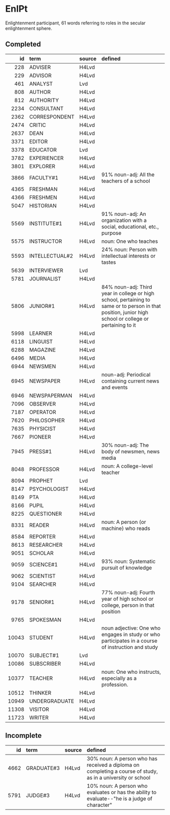 # EnlPt

Enlightenment participant, 61 words referring to roles in the secular enlightenment sphere.

## Completed

|    id | term           | source   | defined                                                                                                                                                  |
|------:|:---------------|:---------|:---------------------------------------------------------------------------------------------------------------------------------------------------------|
|   228 | ADVISER        | H4Lvd    |                                                                                                                                                          |
|   229 | ADVISOR        | H4Lvd    |                                                                                                                                                          |
|   461 | ANALYST        | Lvd      |                                                                                                                                                          |
|   808 | AUTHOR         | H4Lvd    |                                                                                                                                                          |
|   812 | AUTHORITY      | H4Lvd    |                                                                                                                                                          |
|  2234 | CONSULTANT     | H4Lvd    |                                                                                                                                                          |
|  2362 | CORRESPONDENT  | H4Lvd    |                                                                                                                                                          |
|  2474 | CRITIC         | H4Lvd    |                                                                                                                                                          |
|  2637 | DEAN           | H4Lvd    |                                                                                                                                                          |
|  3371 | EDITOR         | H4Lvd    |                                                                                                                                                          |
|  3378 | EDUCATOR       | Lvd      |                                                                                                                                                          |
|  3782 | EXPERIENCER    | H4Lvd    |                                                                                                                                                          |
|  3801 | EXPLORER       | H4Lvd    |                                                                                                                                                          |
|  3866 | FACULTY#1      | H4Lvd    | 91% noun-adj: All the teachers of a school                                                                                                               |
|  4365 | FRESHMAN       | H4Lvd    |                                                                                                                                                          |
|  4366 | FRESHMEN       | H4Lvd    |                                                                                                                                                          |
|  5047 | HISTORIAN      | H4Lvd    |                                                                                                                                                          |
|  5569 | INSTITUTE#1    | H4Lvd    | 91% noun-adj: An organization with a social, educational, etc., purpose                                                                                  |
|  5575 | INSTRUCTOR     | H4Lvd    | noun: One who teaches                                                                                                                                    |
|  5593 | INTELLECTUAL#2 | H4Lvd    | 24% noun: Person with intellectual interests or tastes                                                                                                   |
|  5639 | INTERVIEWER    | Lvd      |                                                                                                                                                          |
|  5781 | JOURNALIST     | H4Lvd    |                                                                                                                                                          |
|  5806 | JUNIOR#1       | H4Lvd    | 84% noun-adj: Third year in college or high school, pertaining to same  or to person in that position, junior high school or college or pertaining to it |
|  5998 | LEARNER        | H4Lvd    |                                                                                                                                                          |
|  6118 | LINGUIST       | H4Lvd    |                                                                                                                                                          |
|  6288 | MAGAZINE       | H4Lvd    |                                                                                                                                                          |
|  6496 | MEDIA          | H4Lvd    |                                                                                                                                                          |
|  6944 | NEWSMEN        | H4Lvd    |                                                                                                                                                          |
|  6945 | NEWSPAPER      | H4Lvd    | noun-adj: Periodical containing current news and events                                                                                                  |
|  6946 | NEWSPAPERMAN   | H4Lvd    |                                                                                                                                                          |
|  7096 | OBSERVER       | H4Lvd    |                                                                                                                                                          |
|  7187 | OPERATOR       | H4Lvd    |                                                                                                                                                          |
|  7620 | PHILOSOPHER    | H4Lvd    |                                                                                                                                                          |
|  7635 | PHYSICIST      | H4Lvd    |                                                                                                                                                          |
|  7667 | PIONEER        | H4Lvd    |                                                                                                                                                          |
|  7945 | PRESS#1        | H4Lvd    | 30% noun-adj: The body of newsmen, news media                                                                                                            |
|  8048 | PROFESSOR      | H4Lvd    | noun: A college-level teacher                                                                                                                            |
|  8094 | PROPHET        | Lvd      |                                                                                                                                                          |
|  8147 | PSYCHOLOGIST   | H4Lvd    |                                                                                                                                                          |
|  8149 | PTA            | H4Lvd    |                                                                                                                                                          |
|  8166 | PUPIL          | H4Lvd    |                                                                                                                                                          |
|  8225 | QUESTIONER     | H4Lvd    |                                                                                                                                                          |
|  8331 | READER         | H4Lvd    | noun: A person (or machine) who reads                                                                                                                    |
|  8584 | REPORTER       | H4Lvd    |                                                                                                                                                          |
|  8613 | RESEARCHER     | H4Lvd    |                                                                                                                                                          |
|  9051 | SCHOLAR        | H4Lvd    |                                                                                                                                                          |
|  9059 | SCIENCE#1      | H4Lvd    | 93% noun: Systematic pursuit of knowledge                                                                                                                |
|  9062 | SCIENTIST      | H4Lvd    |                                                                                                                                                          |
|  9104 | SEARCHER       | H4Lvd    |                                                                                                                                                          |
|  9178 | SENIOR#1       | H4Lvd    | 77% noun-adj: Fourth year of high school or college, person in that position                                                                             |
|  9765 | SPOKESMAN      | H4Lvd    |                                                                                                                                                          |
| 10043 | STUDENT        | H4Lvd    | noun adjective: One who engages in study or who participates in a course  of instruction and study                                                       |
| 10070 | SUBJECT#1      | Lvd      |                                                                                                                                                          |
| 10086 | SUBSCRIBER     | H4Lvd    |                                                                                                                                                          |
| 10377 | TEACHER        | H4Lvd    | noun: One who instructs, especially as a profession.                                                                                                     |
| 10512 | THINKER        | H4Lvd    |                                                                                                                                                          |
| 10949 | UNDERGRADUATE  | H4Lvd    |                                                                                                                                                          |
| 11308 | VISITOR        | H4Lvd    |                                                                                                                                                          |
| 11723 | WRITER         | H4Lvd    |                                                                                                                                                          |

## Incomplete

|   id | term       | source   | defined                                                                                                      |
|-----:|:-----------|:---------|:-------------------------------------------------------------------------------------------------------------|
| 4662 | GRADUATE#3 | H4Lvd    | 30% noun: A person who has received a diploma on completing a course of  study, as in a university or school |
| 5791 | JUDGE#3    | H4Lvd    | 10% noun: A person who evaluates or has the ability to evaluate--"he is  a judge of character"               |